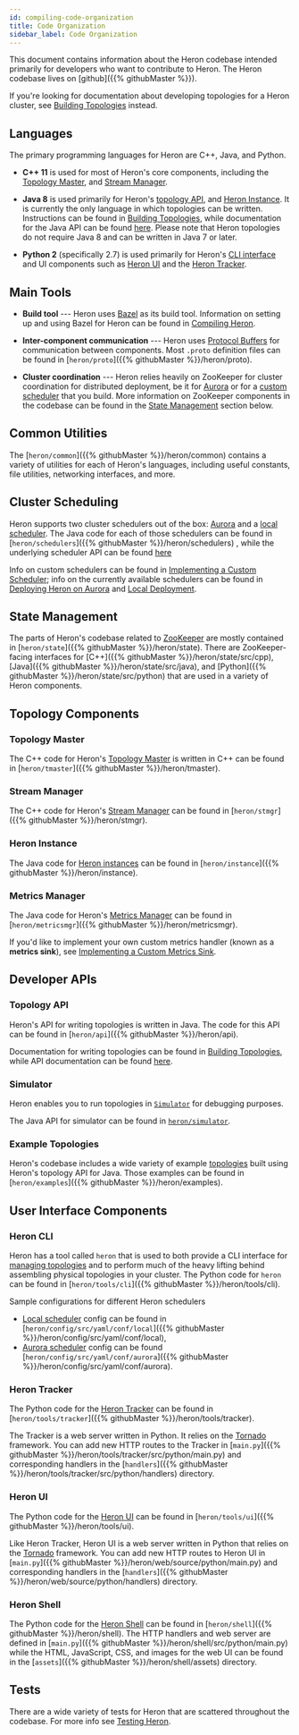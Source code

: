 ```yaml
---
id: compiling-code-organization
title: Code Organization
sidebar_label: Code Organization
---
```


This document contains information about the Heron codebase intended primarily
for developers who want to contribute to Heron. The Heron codebase lives on
[github]({{% githubMaster %}}).

If you're looking for documentation about developing topologies for a Heron
cluster, see [Building Topologies](../../developers/java/topologies) instead.

## Languages

The primary programming languages for Heron are C++, Java, and Python.

* **C++ 11** is used for most of Heron's core components, including the
[Topology Master](../../concepts/architecture#topology-master), and
[Stream Manager](../../concepts/architecture#stream-manager).

* **Java 8** is used primarily for Heron's [topology
API](../../concepts/topologies), and [Heron Instance](../../concepts/architecture#heron-instance).
It is currently the only language in which topologies can be written. Instructions can be found
in [Building Topologies](../../developers/java/topologies), while documentation for the Java
API can be found [here](/api/org/apache/heron/api/topology/package-summary.html). Please note that Heron topologies do not
require Java 8 and can be written in Java 7 or later.

* **Python 2** (specifically 2.7) is used primarily for Heron's [CLI
interface](../..//operators/heron-cli) and UI components such as [Heron
UI](../../operators/heron-ui) and the [Heron
Tracker](../../operators/heron-tracker).

## Main Tools

* **Build tool** --- Heron uses [Bazel](http://bazel.io/) as its build tool.
Information on setting up and using Bazel for Heron can be found in [Compiling
Heron](../../developers/compiling/compiling).

* **Inter-component communication** --- Heron uses [Protocol
Buffers](https://developers.google.com/protocol-buffers/?hl=en) for
communication between components. Most `.proto` definition files can be found in
[`heron/proto`]({{% githubMaster %}}/heron/proto).

* **Cluster coordination** --- Heron relies heavily on ZooKeeper for cluster
coordination for distributed deployment, be it for [Aurora](../../operators/deployment/schedulers/aurora) or for a [custom
scheduler](../custom-scheduler) that you build. More information on ZooKeeper
components in the codebase can be found in the [State
Management](#state-management) section below.

## Common Utilities

The [`heron/common`]({{% githubMaster %}}/heron/common) contains a variety of
utilities for each of Heron's languages, including useful constants, file
utilities, networking interfaces, and more.

## Cluster Scheduling

Heron supports two cluster schedulers out of the box:
[Aurora](../../operators/deployment/schedulers/aurora) and a [local
scheduler](../../operators/deployment/schedulers/local). The Java code for each of those
schedulers can be found in [`heron/schedulers`]({{% githubMaster %}}/heron/schedulers)
, while the underlying scheduler API can be found [here](/api/org/apache/heron/spi/scheduler/package-summary.html)

Info on custom schedulers can be found in [Implementing a Custom
Scheduler](../custom-scheduler); info on the currently available schedulers
can be found in [Deploying Heron on
Aurora](../../operators/deployment/schedulers/aurora) and [Local
Deployment](../../operators/deployment/schedulers/local).

## State Management

The parts of Heron's codebase related to
[ZooKeeper](http://zookeeper.apache.org/) are mostly contained in
[`heron/state`]({{% githubMaster %}}/heron/state). There are ZooKeeper-facing
interfaces for [C++]({{% githubMaster %}}/heron/state/src/cpp),
[Java]({{% githubMaster %}}/heron/state/src/java), and
[Python]({{% githubMaster %}}/heron/state/src/python) that are used in a variety of
Heron components.

## Topology Components

### Topology Master

The C++ code for Heron's [Topology
Master](../../concepts/architecture#topology-master) is written in C++ can be
found in [`heron/tmaster`]({{% githubMaster %}}/heron/tmaster).

### Stream Manager

The C++ code for Heron's [Stream
Manager](../../concepts/architecture#stream-manager) can be found in
[`heron/stmgr`]({{% githubMaster %}}/heron/stmgr).

### Heron Instance

The Java code for [Heron
instances](../../concepts/architecture#heron-instance) can be found in
[`heron/instance`]({{% githubMaster %}}/heron/instance).

### Metrics Manager

The Java code for Heron's [Metrics
Manager](../../concepts/architecture#metrics-manager) can be found in
[`heron/metricsmgr`]({{% githubMaster %}}/heron/metricsmgr).

If you'd like to implement your own custom metrics handler (known as a **metrics
sink**), see [Implementing a Custom Metrics Sink](../custom-metrics-sink).

## Developer APIs

### Topology API

Heron's API for writing topologies is written in Java. The code for this API can
be found in [`heron/api`]({{% githubMaster %}}/heron/api).

Documentation for writing topologies can be found in [Building
Topologies](../../developers/java/topologies), while API documentation can be found
[here](/api/org/apache/heron/api/topology/package-summary.html).

### Simulator

Heron enables you to run topologies in [`Simulator`](../../developers/simulator-mode)
for debugging purposes.

The Java API for simulator can be found in
[`heron/simulator`](/api/org/apache/heron/simulator/package-summary.html).

### Example Topologies

Heron's codebase includes a wide variety of example
[topologies](../../concepts/topologies) built using Heron's topology API for
Java. Those examples can be found in
[`heron/examples`]({{% githubMaster %}}/heron/examples).

## User Interface Components

### Heron CLI

Heron has a tool called `heron` that is used to both provide a CLI interface
for [managing topologies](../../operators/heron-cli) and to perform much of
the heavy lifting behind assembling physical topologies in your cluster.
The Python code for `heron` can be found in
[`heron/tools/cli`]({{% githubMaster %}}/heron/tools/cli).

Sample configurations for different Heron schedulers

* [Local scheduler](../../operators/deployment/schedulers/local) config can be found in [`heron/config/src/yaml/conf/local`]({{% githubMaster %}}/heron/config/src/yaml/conf/local),
* [Aurora scheduler](../../operators/deployment/schedulers/aurora) config can be found [`heron/config/src/yaml/conf/aurora`]({{% githubMaster %}}/heron/config/src/yaml/conf/aurora).

### Heron Tracker

The Python code for the [Heron Tracker](../../operators/heron-tracker) can be
found in [`heron/tools/tracker`]({{% githubMaster %}}/heron/tools/tracker).

The Tracker is a web server written in Python. It relies on the
[Tornado](http://www.tornadoweb.org/en/stable/) framework. You can add new HTTP
routes to the Tracker in
[`main.py`]({{% githubMaster %}}/heron/tools/tracker/src/python/main.py) and
corresponding handlers in the
[`handlers`]({{% githubMaster %}}/heron/tools/tracker/src/python/handlers) directory.

### Heron UI

The Python code for the [Heron UI](../../operators/heron-ui) can be found in
[`heron/tools/ui`]({{% githubMaster %}}/heron/tools/ui).

Like Heron Tracker, Heron UI is a web server written in Python that relies on
the [Tornado](http://www.tornadoweb.org/en/stable/) framework. You can add new
HTTP routes to Heron UI in
[`main.py`]({{% githubMaster %}}/heron/web/source/python/main.py) and corresponding
handlers in the [`handlers`]({{% githubMaster %}}/heron/web/source/python/handlers)
directory.

### Heron Shell

The Python code for the [Heron Shell](../../operators/heron-shell) can be
found in [`heron/shell`]({{% githubMaster %}}/heron/shell). The HTTP handlers and
web server are defined in
[`main.py`]({{% githubMaster %}}/heron/shell/src/python/main.py) while the HTML,
JavaScript, CSS, and images for the web UI can be found in the
[`assets`]({{% githubMaster %}}/heron/shell/assets) directory.

## Tests

There are a wide variety of tests for Heron that are scattered throughout the
codebase. For more info see [Testing Heron](../testing).
